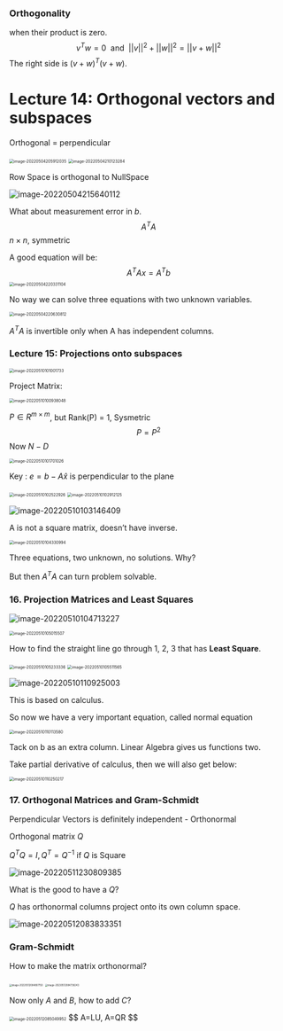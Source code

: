 ### Orthogonality

when their product is zero.
$$
v^T w=0\ \text{ and }\ ||v||^2+ ||w||^2 = ||v+w||^2
$$
The right side is $(v+w)^T(v+w)$.





# Lecture 14: Orthogonal vectors and subspaces

Orthogonal = perpendicular

<img src="https://ik.imagekit.io/haochen/Typora/image-20220504205912035.png" alt="image-20220504205912035" style="zoom:50%;" />

<img src="https://ik.imagekit.io/haochen/Typora/image-20220504210123284.png" alt="image-20220504210123284" style="zoom:50%;" />



Row Space is orthogonal to NullSpace



![image-20220504215640112](https://ik.imagekit.io/haochen/Typora/image-20220504215640112.png)

What about measurement error in $b$.
$$
A^TA
$$
$n\times n$, symmetric

A good equation will be:
$$
A^TAx=A^Tb
$$
<img src="https://ik.imagekit.io/haochen/Typora/image-20220504220331104.png" alt="image-20220504220331104" style="zoom:50%;" />

No way we can solve three equations with two unknown variables.

<img src="https://ik.imagekit.io/haochen/Typora/image-20220504220630812.png" alt="image-20220504220630812" style="zoom:50%;" />

$A^TA$ is invertible only when A has independent columns.



### Lecture 15: Projections onto subspaces

<img src="https://ik.imagekit.io/haochen/Typora/image-20220510101001733.png" alt="image-20220510101001733" style="zoom:50%;" />

Project Matrix:



<img src="https://ik.imagekit.io/haochen/Typora/image-20220510100938048.png" alt="image-20220510100938048" style="zoom:50%;" />

$P\in R^{m\times m}$, but Rank(P) = 1, Sysmetric
$$
P = P^2
$$
Now $N-D$

<img src="https://ik.imagekit.io/haochen/Typora/image-20220510101701026.png" alt="image-20220510101701026" style="zoom:50%;" />

Key : $e = b-A\hat x$ is perpendicular to the plane

<img src="https://ik.imagekit.io/haochen/Typora/image-20220510102522926.png" alt="image-20220510102522926" style="zoom:50%;" />



<img src="https://ik.imagekit.io/haochen/Typora/image-20220510102912125.png" alt="image-20220510102912125" style="zoom:50%;" />

![image-20220510103146409](https://ik.imagekit.io/haochen/Typora/image-20220510103146409.png)

A is not a square matrix, doesn’t have inverse.

<img src="https://ik.imagekit.io/haochen/Typora/image-20220510104330994.png" alt="image-20220510104330994" style="zoom:50%;" />



Three equations, two unknown, no solutions. Why?

But then $A^TA$ can turn problem solvable.



### 16. Projection Matrices and Least Squares

![image-20220510104713227](https://ik.imagekit.io/haochen/Typora/image-20220510104713227.png)

<img src="https://ik.imagekit.io/haochen/Typora/image-20220510105015507.png" alt="image-20220510105015507" style="zoom:50%;" />



How to find the straight line go through 1, 2, 3 that has **Least Square**.

<img src="https://ik.imagekit.io/haochen/Typora/image-20220510105233336.png" alt="image-20220510105233336" style="zoom:50%;" />

<img src="https://ik.imagekit.io/haochen/Typora/image-20220510105511565.png" alt="image-20220510105511565" style="zoom:50%;" />

![image-20220510110925003](https://ik.imagekit.io/haochen/Typora/image-20220510110925003.png)

This is based on calculus.

So now we have a very important equation, called normal equation

<img src="https://ik.imagekit.io/haochen/Typora/image-20220510110113580.png" alt="image-20220510110113580" style="zoom:50%;" />

Tack on b as an extra column. Linear Algebra gives us functions two.

Take partial derivative of calculus, then we will also get below:

<img src="https://ik.imagekit.io/haochen/Typora/image-20220510110250217.png" alt="image-20220510110250217" style="zoom:50%;" />



### 17. Orthogonal Matrices and Gram-Schmidt

Perpendicular Vectors is definitely independent - Orthonormal

Orthogonal matrix $Q$

$Q^TQ=I, Q^T = Q^{-1}$ if $Q$ is Square

![image-20220511230809385](https://ik.imagekit.io/haochen/Typora/image-20220511230809385.png)

What is the good to have a $Q$?

$Q$ has orthonormal columns project onto its own column space.

![image-20220512083833351](https://ik.imagekit.io/haochen/Typora/image-20220512083833351.png)

### **Gram-Schmidt**

How to make the matrix orthonormal?

<img src="https://ik.imagekit.io/haochen/Typora/image-20220512084807150.png" alt="image-20220512084807150" style="zoom:30%;" />

<img src="https://ik.imagekit.io/haochen/Typora/image-20220512084738243.png" alt="image-20220512084738243" style="zoom:30%;" />

Now only $A$ and $B$, how to add $C$?

<img src="https://ik.imagekit.io/haochen/Typora/image-20220512085049952.png" alt="image-20220512085049952" style="zoom:50%;" />
$$
A=LU, A=QR
$$




